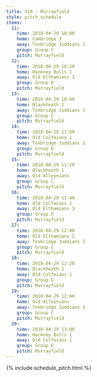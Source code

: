 ```yaml
---
title: U10 - Murrayfield
style: pitch_schedule
items:
  11:
    time: 2018-04-29 10:00
    home: Cambridge 3
    away: Tonbridge Juddians 1
    group: Group C
    pitch: Murrayfield
  12:
    time: 2018-04-29 10:20
    home: Hackney Bulls 1
    away: Old Elthamians 3
    group: Group D
    pitch: Murrayfield
  13:
    time: 2018-04-29 10:40
    home: Blackheath 1
    away: Tonbridge Juddians 1
    group: Group C
    pitch: Murrayfield
  14:
    time: 2018-04-29 11:00
    home: Old Colfeians 1
    away: Tonbridge Juddians 2
    group: Group D
    pitch: Murrayfield
  15:
    time: 2018-04-29 11:20
    home: Blackheath 1
    away: Old Alleynians
    group: Group C
    pitch: Murrayfield
  16:
    time: 2018-04-29 11:40
    home: Old Colfeians 1
    away: Old Elthamians 3
    group: Group D
    pitch: Murrayfield
  17:
    time: 2018-04-29 12:00
    home: Old Elthamians 2
    away: Tonbridge Juddians 1
    group: Group C
    pitch: Murrayfield
  18:
    time: 2018-04-29 12:20
    home: Blackheath 2
    away: Old Colfeians 1
    group: Group D
    pitch: Murrayfield
  19:
    time: 2018-04-29 12:40
    home: Old Alleynians
    away: Tonbridge Juddians 1
    group: Group C
    pitch: Murrayfield
  20:
    time: 2018-04-29 13:00
    home: Hackney Bulls 1
    away: Old Colfeians 1
    group: Group D
    pitch: Murrayfield
---
```


{% include schedule_pitch.html %}
